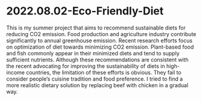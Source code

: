 # 2022.08.02-Eco-Friendly-Diet
This is my summer project that aims to recommend sustainable diets for reducing CO2 emission. 
Food production and agriculture industry contribute significantly to annual greenhouse emission. Recent research efforts focus on optimization of diet towards minimizing CO2 emission. Plant-based food and fish commonly appear in their minimized diets and tend to supply sufficient nutrients. Although these recommendations are consistent with the recent advocating for improving the sustainability of diets in high-income countries, the limitation of these efforts is obvious. They fail to consider people’s cuisine tradition and food preference. 
I tried to find a more realistic dietary solution by replacing beef with chicken in a gradual way. 
